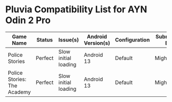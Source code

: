 # Pluvia Compatibility List for AYN Odin 2 Pro

| Game Name | Status | Issue(s) | Android Version(s) | Configuration | Submitted By |
|-----------|--------|----------|-----------------|---------------|------------|
| Police Stories | Perfect | Slow initial loading | Android 13 | Default | MightyX3N |
| Police Stories: The Academy | Perfect | Slow initial loading | Android 13 | Default | MightyX3N |

